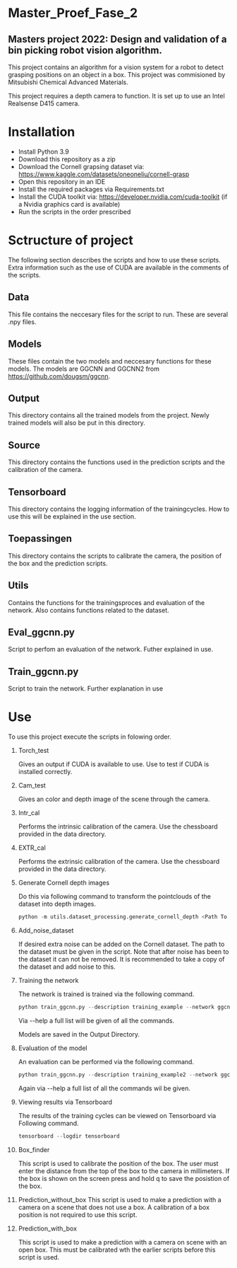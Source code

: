 # Master_Proef_Fase_2

## Masters project 2022: Design and validation of a bin picking robot vision algorithm.

This project contains an algorithm for a vision system for a robot to detect grasping positions on  an object in a box. This project was commisioned by Mitsubishi Chemical Advanced Materials. 

This project requires a depth camera to function. It is set up to use an Intel Realsense D415 camera. 

# Installation
* Install Python 3.9
* Download this repository as a zip
* Download the Cornell grapsing dataset via: https://www.kaggle.com/datasets/oneoneliu/cornell-grasp 
* Open this repository in an IDE
* Install the required packages via Requirements.txt
* Install the CUDA toolkit via: https://developer.nvidia.com/cuda-toolkit (if a Nvidia graphics card is available)
* Run the scripts in the order prescribed

# Sctructure of project

The following section describes the scripts and how to use these scripts. Extra information such as the use of CUDA are available in the comments of the scripts.

## Data
This file contains the neccesary files for the script to run. These are several .npy files.

## Models
These files contain the two models and neccesary functions for these models. The models are GGCNN and GGCNN2 from https://github.com/dougsm/ggcnn.

## Output
This directory contains all the trained models from the project. Newly trained models will also be put in this directory.

## Source
This directory contains the functions used in the prediction scripts and the calibration of the camera.

## Tensorboard
This directory contains the logging information of the trainingcycles. How to use this will be explained in the use section.

## Toepassingen
This directory contains the scripts to calibrate the camera, the position of the box and the prediction scripts.

## Utils
Contains the functions for the trainingsproces and evaluation of the network. Also contains functions related to the dataset.

## Eval_ggcnn.py
Script to perfom an evaluation of the network. Futher explained in use.

## Train_ggcnn.py
Script to train the network. Further explanation in use

# Use

To use this project execute the scripts in folowing order.

1. Torch_test

    Gives an output if CUDA is available to use. Use to test if CUDA is installed correctly. 
2. Cam_test
    
    Gives an color and depth image of the scene through the camera.
3. Intr_cal

    Performs the intrinsic calibration of the camera. Use the chessboard provided in the data directory.
4. EXTR_cal

    Performs the extrinsic calibration of the camera. Use the chessboard provided in the data directory.
5. Generate Cornell depth images

    Do this via following command to transform the pointclouds of the dataset into depth images.
    ```py
    python -m utils.dataset_processing.generate_cornell_depth <Path To Dataset>
    ```
6. Add_noise_dataset

    If desired extra noise can be added on the Cornell dataset.
    The path to the dataset must be given in the script. Note that after noise has been to the dataset it can not be removed. It is recommended to take a copy of the    dataset and add noise to this.
7. Training the network

    The network is trained is trained via the following command.
    ```py
    python train_ggcnn.py --description training_example --network ggcnn --dataset cornell --dataset-path <Path To Dataset>
    ```
    Via --help a full list will be given of all the commands.

    Models are saved in the Output Directory.
8. Evaluation of the model

    An evaluation can be performed via the following command.
    ```py
    python train_ggcnn.py --description training_example2 --network ggcnn --dataset cornell --dataset-path <Path To Dataset>
    ```
    Again via --help a full list of all the commands wil be given.
    
9. Viewing results via Tensorboard

    The results of the training cycles can be viewed on Tensorboard via Following command.
    ```py
    tensorboard --logdir tensorboard
    ```
10. Box_finder

    This script is used to calibrate the position of the box. The user must enter the distance from the top of the box to the camera in millimeters. If the box is shown on the screen press and hold q to save the posistion of the box.

11. Prediction_without_box
    This script is used to make a prediction with a camera on a scene that does not use a box. A calibration of a box position is not required to use this script.

12. Prediction_with_box

    This script is used to make a prediction with a camera on scene with an open box. This must be calibrated wth the earlier scripts before this script is used.
